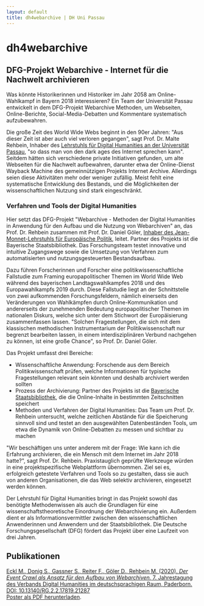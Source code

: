 ```yaml
---
layout: default
title: dh4webarchive | DH Uni Passau
---
```


# dh4webarchive

## DFG-Projekt Webarchive - Internet für die Nachwelt archivieren

Was könnte Historikerinnen und Historiker im Jahr 2058 am Online-Wahlkampf in Bayern 2018 interessieren? Ein Team der Universität Passau entwickelt in dem DFG-Projekt Webarchive Methoden, um Webseiten, Online-Berichte, Social-Media-Debatten und Kommentare systematisch aufzubewahren.

Die große Zeit des World Wide Webs beginnt in den 90er Jahren: "Aus dieser Zeit ist aber auch viel verloren gegangen", sagt Prof. Dr. Malte Rehbein, Inhaber des <a href="https://www.phil.uni-passau.de/dh/">Lehrstuhls für Digital Humanities an der Universität Passau</a>, "so dass man von den dark ages des Internet sprechen kann". Seitdem hätten sich verschiedene private Initiativen gefunden, um alte Webseiten für die Nachwelt aufbewahren, darunter etwa der Online-Dienst Wayback Machine des gemeinnützigen Projekts Internet Archive. Allerdings seien diese Aktivitäten mehr oder weniger zufällig. Meist fehlt eine systematische Entwicklung des Bestands, und die Möglichkeiten der wissenschaftlichen Nutzung sind stark eingeschränkt.

### Verfahren und Tools der Digital Humanities

Hier setzt das DFG-Projekt "Webarchive - Methoden der Digital Humanities in Anwendung für den Aufbau und die Nutzung von Webarchiven" an, das Prof. Dr. Rehbein zusammen mit Prof. Dr. Daniel Göler, <a href="https://www.phil.uni-passau.de/europeanstudies/">Inhaber des Jean-Monnet-Lehrstuhls für Europäische Politik</a>, leitet. Partner des Projekts ist die Bayerische Staatsbibliothek. Das Forschungsteam testet innovative und intuitive Zugangswege sowie die Umsetzung von Verfahren zum automatisierten und nutzungsgesteuerten Bestandsaufbau.

Dazu führen Forscherinnen und Forscher eine politikwissenschaftliche Fallstudie zum Framing europapolitischer Themen im World Wide Web während des bayerischen Landtagswahlkampfes 2018 und des Europawahlkampfs 2019 durch. Diese Fallstudie liegt an der Schnittstelle von zwei aufkommenden Forschungsfeldern, nämlich einerseits den Veränderungen von Wahlkämpfen durch Online-Kommunikation und andererseits der zunehmenden Bedeutung europapolitischer Themen im nationalen Diskurs, welche sich unter dem Stichwort der Europäisierung zusammenfassen lassen. "Solchen Fragestellungen, die sich mit dem klassischen methodischen Instrumentarium der Politikwissenschaft nur begrenzt bearbeiten lassen, in einem interdisziplinären Verbund nachgehen zu können, ist eine große Chance", so Prof. Dr. Daniel Göler.

Das Projekt umfasst drei Bereiche:

  * Wissenschaftliche Anwendung: Forschende aus dem Bereich Politikwissenschaft prüfen, welche Informationen für typische Fragestellungen relevant sein könnten und deshalb archiviert werden sollten
  * Prozess der Archivierung: Partner des Projekts ist die <a href="https://www.bsb-muenchen.de/">Bayerische Staatsbibliothek</a>, die die Online-Inhalte in bestimmten Zeitschnitten speichert
  * Methoden und Verfahren der Digital Humanities: Das Team um Prof. Dr. Rehbein untersucht, welche zeitlichen Abstände für die Speicherung sinnvoll sind und testet an den ausgewählten Datenbeständen Tools, um etwa die Dynamik von Online-Debatten zu messen und sichtbar zu machen

"Wir beschäftigen uns unter anderem mit der Frage: Wie kann ich die Erfahrung archivieren, die ein Mensch mit dem Internet im Jahr 2018 hatte?", sagt Prof. Dr. Rehbein. Praxistauglich geprüfte Werkzeuge würden in eine projektspezifische Webplattform übernommen. Ziel sei es, erfolgreich getestete Verfahren und Tools so zu gestalten, dass sie auch von anderen Organisationen, die das Web selektiv archivieren, eingesetzt werden können.

Der Lehrstuhl für Digital Humanities bringt in das Projekt sowohl das benötigte Methodenwissen als auch die Grundlagen für eine wissenschaftstheoretische Einordnung der Webarchivierung ein. Außerdem dient er als Informationsvermittler zwischen den wissenschaftlichen Anwenderinnen und Anwendern und der Staatsbibliothek. Die Deutsche Forschungsgesellschaft (DFG) fördert das Projekt über eine Laufzeit von drei Jahren.

## Publikationen

<div class="ui segment">
    <p>
     <a href="https://www.researchgate.net/publication/339658620_Der_Event_Crawl_als_Ansatz_fur_den_Aufbau_von_Webarchiven_am_Beispiel_von_politischen_Wahlkampfen">
        Eckl M., Donig S., Gassner S., Reiter F., Göler D., Rehbein M. (2020).
        <em>Der Event Crawl als Ansatz für den Aufbau von Webarchiven.</em>
        7. Jahrestagung des Verbands Digital Humanities im deutschsprachigen Raum, Paderborn. DOI: 10.13140/RG.2.2.17819.21287
     </a>
        <br/>
        <a href="/assets/Poster_DHd_2020_Paderborn_A0.pdf"><i class="file pdf outline icon"></i> Poster als PDF herunterladen</a>.
    </p>
</div>
